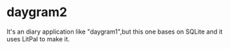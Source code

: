 # daygram2
It's an diary application like "daygram1",but this one bases on SQLite and it uses LitPal to make it.
